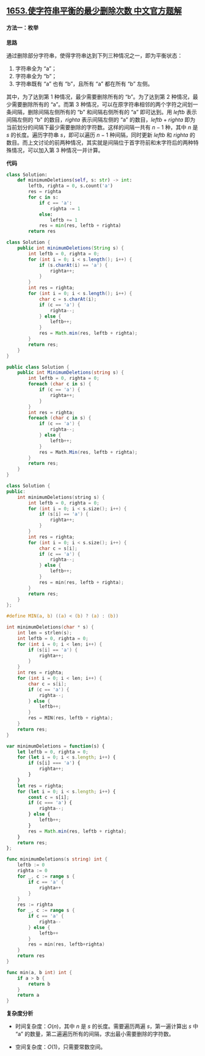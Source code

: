 ## [1653.使字符串平衡的最少删除次数 中文官方题解](https://leetcode.cn/problems/minimum-deletions-to-make-string-balanced/solutions/100000/shi-zi-fu-chuan-ping-heng-de-zui-shao-sh-l5lk)
#### 方法一：枚举

**思路**

通过删除部分字符串，使得字符串达到下列三种情况之一，即为平衡状态：
1. 字符串全为 $\text{``a''}$；
2. 字符串全为 $\text{``b''}$；
3. 字符串既有 $\text{``a''}$ 也有 $\text{``b''}$，且所有 $\text{``a''}$ 都在所有 $\text{``b''}$ 左侧。

其中，为了达到第 $1$ 种情况，最少需要删除所有的 $\text{``b''}$。为了达到第 $2$ 种情况，最少需要删除所有的 $\text{``a''}$。而第 $3$ 种情况，可以在原字符串相邻的两个字符之间划一条间隔，删除间隔左侧所有的 $\text{``b''}$ 和间隔右侧所有的 $\text{``a''}$ 即可达到。用 $\textit{leftb}$ 表示间隔左侧的 $\text{``b''}$ 的数目，$\textit{righta}$ 表示间隔左侧的 $\text{``a''}$ 的数目，$\textit{leftb}+\textit{righta}$ 即为当前划分的间隔下最少需要删除的字符数。这样的间隔一共有 $n-1$ 种，其中 $n$ 是 $s$ 的长度。遍历字符串 $s$，即可以遍历 $n-1$ 种间隔，同时更新 $\textit{leftb}$ 和 $\textit{righta}$ 的数目。而上文讨论的前两种情况，其实就是间隔位于首字符前和末字符后的两种特殊情况，可以加入第 $3$ 种情况一并计算。

**代码**

```Python [sol1-Python3]
class Solution:
    def minimumDeletions(self, s: str) -> int:
        leftb, righta = 0, s.count('a')
        res = righta
        for c in s:
            if c == 'a':
                righta -= 1
            else:
                leftb += 1
            res = min(res, leftb + righta)
        return res
```

```Java [sol1-Java]
class Solution {
    public int minimumDeletions(String s) {
        int leftb = 0, righta = 0;
        for (int i = 0; i < s.length(); i++) {
            if (s.charAt(i) == 'a') {
                righta++;
            }
        }
        int res = righta;
        for (int i = 0; i < s.length(); i++) {
            char c = s.charAt(i);
            if (c == 'a') {
                righta--;
            } else {
                leftb++;
            }
            res = Math.min(res, leftb + righta);
        }
        return res;
    }
}
```

```C# [sol1-C#]
public class Solution {
    public int MinimumDeletions(string s) {
        int leftb = 0, righta = 0;
        foreach (char c in s) {
            if (c == 'a') {
                righta++;
            }
        }
        int res = righta;
        foreach (char c in s) {
            if (c == 'a') {
                righta--;
            } else {
                leftb++;
            }
            res = Math.Min(res, leftb + righta);
        }
        return res;
    }
}
```

```C++ [sol1-C++]
class Solution {
public:
    int minimumDeletions(string s) {
        int leftb = 0, righta = 0;
        for (int i = 0; i < s.size(); i++) {
            if (s[i] == 'a') {
                righta++;
            }
        }
        int res = righta;
        for (int i = 0; i < s.size(); i++) {
            char c = s[i];
            if (c == 'a') {
                righta--;
            } else {
                leftb++;
            }
            res = min(res, leftb + righta);
        }
        return res;
    }
};
```

```C [sol1-C]
#define MIN(a, b) ((a) < (b) ? (a) : (b))

int minimumDeletions(char * s) {
    int len = strlen(s);
    int leftb = 0, righta = 0;
    for (int i = 0; i < len; i++) {
        if (s[i] == 'a') {
            righta++;
        }
    }
    int res = righta;
    for (int i = 0; i < len; i++) {
        char c = s[i];
        if (c == 'a') {
            righta--;
        } else {
            leftb++;
        }
        res = MIN(res, leftb + righta);
    }
    return res;
}
```

```JavaScript [sol1-JavaScript]
var minimumDeletions = function(s) {
    let leftb = 0, righta = 0;
    for (let i = 0; i < s.length; i++) {
        if (s[i] === 'a') {
            righta++;
        }
    }
    let res = righta;
    for (let i = 0; i < s.length; i++) {
        const c = s[i];
        if (c === 'a') {
            righta--;
        } else {
            leftb++;
        }
        res = Math.min(res, leftb + righta);
    }
    return res;
};
```

```go [sol1-Golang]
func minimumDeletions(s string) int {
    leftb := 0
    righta := 0
    for _, c := range s {
        if c == 'a' {
            righta++
        }
    }
    res := righta
    for _, c := range s {
        if c == 'a' {
            righta--
        } else {
            leftb++
        }
        res = min(res, leftb+righta)
    }
    return res
}

func min(a, b int) int {
    if a > b {
        return b
    }
    return a
}
```

**复杂度分析**

- 时间复杂度：$O(n)$，其中 $n$ 是 $s$ 的长度。需要遍历两遍 $s$，第一遍计算出 $s$ 中 $\text{``a''}$ 的数量，第二遍遍历所有的间隔，求出最小需要删除的字符数。

- 空间复杂度：$O(1)$，只需要常数空间。